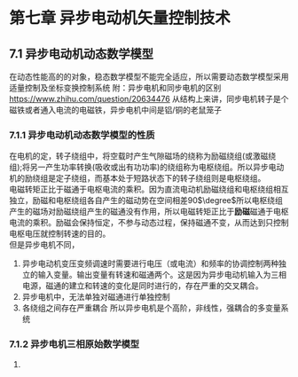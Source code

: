 # 第七章 异步电动机矢量控制技术
## 7.1 异步电动机动态数学模型  
在动态性能高的的对象，稳态数学模型不能完全适应，所以需要动态数学模型采用适量控制及坐标变换控制系统
附：异步电机和同步电机的区别
    https://www.zhihu.com/question/20634476
    从结构上来讲，同步电机转子是个磁铁或者通入电流的电磁铁，异步电机中间是铝/铜的老鼠笼子
### 7.1.1 异步电动机动态数学模型的性质  
在电机的定，转子绕组中，将空载时产生气隙磁场的绕称为励磁绕组(或激磁绕组);将另一产生功率转换(吸收或出有功功率)的绕组称为电枢绕组。所以异步电动机的励绕组是定子绕组，而基本处于短路状态下的转子绕组则是电枢绕组。  
电磁转矩正比于磁通于电枢电流的乘积。因为直流电动机励磁绕组和电枢绕组相互独立，励磁和电枢绕组各自产生的磁动势在空间相差90$\degree$所以电枢绕组产生的磁场对励磁绕组产生的磁通没有作用，所以电磁转矩正比于**励磁**磁通于电枢电流的乘积。励磁会保持恒定，不参与动态过程，保持磁通不变，从而达到只控制电枢电压就控制转速的目的。  
但是异步电机不同，
1. 异步电动机变压变频调速时需要进行电压（或电流）和频率的协调控制两种独立的输入变量。输出变量有转速和磁通两个。这是因为异步电动机输入为三相电源，磁通的建立和转速的变化是同时进行的，存在严重的交叉耦合。
2. 异步电机中，无法单独对磁通进行单独控制
3. 各绕组之间存在严重耦合
所以异步电机是个高阶，非线性，强耦合的多变量系统
### 7.1.2 异步电机三相原始数学模型 
1. 